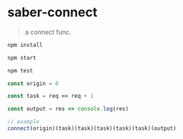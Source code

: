 # saber-connect

> a connect func.

```bash
npm install

npm start

npm test
```

```js
const origin = 0

const task = req => req + 1

const output = res => console.log(res)

// example
connect(origin)(task)(task)(task)(task)(task)(output)
```
